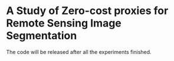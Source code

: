 # A Study of Zero-cost proxies for Remote Sensing Image Segmentation
The code will be released after all the experiments finished.
